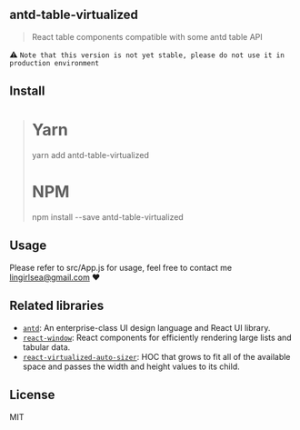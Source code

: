 ## antd-table-virtualized
> React table components compatible with some antd table API

:warning: `Note that this version is not yet stable, please do not use it in production environment`


## Install

> # Yarn
> yarn add antd-table-virtualized
> # NPM
> npm install --save antd-table-virtualized


## Usage

Please refer to src/App.js for usage, feel free to contact me <lingirlsea@gmail.com> :heart:


## Related libraries

* [`antd`](https://www.npmjs.com/package/antd): An enterprise-class UI design language and React UI library.
* [`react-window`](https://www.npmjs.com/package/react-window): React components for efficiently rendering large lists and tabular data.
* [`react-virtualized-auto-sizer`](https://npmjs.com/package/react-virtualized-auto-sizer): HOC that grows to fit all of the available space and passes the width and height values to its child.


## License

MIT
